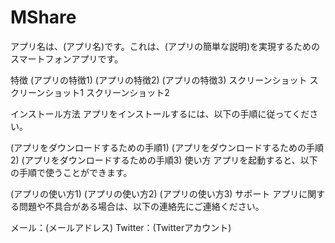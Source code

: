 # MShare
アプリ名は、(アプリ名)です。これは、(アプリの簡単な説明)を実現するためのスマートフォンアプリです。

特徴
(アプリの特徴1)
(アプリの特徴2)
(アプリの特徴3)
スクリーンショット
スクリーンショット1
スクリーンショット2

インストール方法
アプリをインストールするには、以下の手順に従ってください。

(アプリをダウンロードするための手順1)
(アプリをダウンロードするための手順2)
(アプリをダウンロードするための手順3)
使い方
アプリを起動すると、以下の手順で使うことができます。

(アプリの使い方1)
(アプリの使い方2)
(アプリの使い方3)
サポート
アプリに関する問題や不具合がある場合は、以下の連絡先にご連絡ください。

メール：(メールアドレス)
Twitter：(Twitterアカウント)
